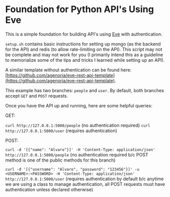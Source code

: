 # Foundation for Python API's Using Eve

This is a simple foundation for building API's using [Eve](http://python-eve.org/) with authentication.

`setup.sh` contains basic instructions for setting up mongo (as the backend for the API) and redis (to allow rate-limiting on the API). This script may not be complete and may not work for you (I primarily intend this as a guideline to memorialize some of the tips and tricks I learned while setting up an API).

A similar template without authentication can be found here: [https://github.com/agenoria/eve-rest-api-template](https://github.com/agenoria/eve-rest-api-template).

This example has two branches: `people` and `user`. By default, both branches accept `GET` and `POST` requests.

Once you have the API up and running, here are some helpful queries:

GET:

`curl http://127.0.0.1:5000/people` (no authentication required)
`curl http://127.0.0.1:5000/user` (requires authentication)

POST:

`curl -d '[{"name": "Alvaro"}]' -H 'Content-Type: application/json' http://127.0.0.1:5000/people` (no authentication required b/c POST method is one of the public methods for this branch)

`curl -d '[{"username": "Alvaro", "password": "123456"}]' -u <USERNAME>:<PASSWORD> -H 'Content-Type: application/json' http://127.0.0.1:5000/user` (requires authentication by default b/c anytime we are using a class to manage authentication, all POST requests must have authentication unless declared otherwise)
